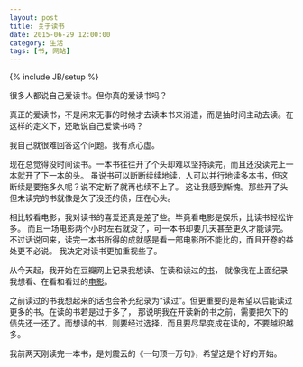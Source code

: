 ```yaml
---
layout: post
title: 关于读书
date: 2015-06-29 12:00:00
category: 生活
tags: [书, 网站]
---
```

{% include JB/setup %}

很多人都说自己爱读书。但你真的爱读书吗？

<!--more-->

真正的爱读书，不是闲来无事的时候才去读本书来消遣，而是抽时间主动去读。在这样的定义下，还敢说自己爱读书吗？

我自己就很难回答这个问题。我有点心虚。

现在总觉得没时间读书。一本书往往开了个头却难以坚持读完，而且还没读完上一本就开了下一本的头。
虽说书可以断断续续地读，人可以并行地读多本书，但这断续是要拖多久呢？说不定断了就再也续不上了。
这让我感到惭愧。那些开了头但未读完的书就像是欠了没还的债，压在心头。

相比较看电影，我对读书的喜爱还真是差了些。毕竟看电影是娱乐，比读书轻松许多。
而且一场电影两个小时左右就没了，可一本书却要几天甚至更久才能读完。
不过话说回来，读完一本书所得的成就感是看一部电影所不能比的，而且开卷的益处更不必说。
我决定对读书更加重视些了。

从今天起，我开始在豆瓣网上记录我想读、在读和读过的[书](http://book.douban.com/people/msb91/)，
就像我在上面纪录我想看、在看和看过的[电影](http://movie.douban.com/people/msb91/)。

之前读过的书我想起来的话也会补充纪录为“读过”。但更重要的是希望以后能读过更多的书。在读的书若是过于多了，
那说明我在开读新的书之前，需要把欠下的债先还一还了。而想读的书，则要经过选择，而且要尽早变成在读的，不要越积越多。

我前两天刚读完一本书，是刘震云的《一句顶一万句》，希望这是个好的开始。